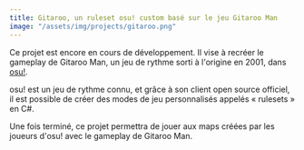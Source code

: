 ```yaml
---
title: Gitaroo, un ruleset osu! custom basé sur le jeu Gitaroo Man
image: "/assets/img/projects/gitaroo.png"
---
```


Ce projet est encore en cours de développement. Il vise à recréer le gameplay de Gitaroo Man, un jeu de rythme sorti à l'origine en 2001, dans [osu!](https://osu.ppy.sh/).

osu! est un jeu de rythme connu, et grâce à son client open source officiel, il est possible de créer des modes de jeu personnalisés appelés « rulesets » en C#.

Une fois terminé, ce projet permettra de jouer aux maps créées par les joueurs d'osu! avec le gameplay de Gitaroo Man.